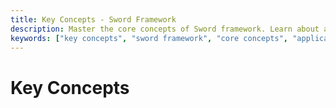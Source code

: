 ```yaml
---
title: Key Concepts - Sword Framework
description: Master the core concepts of Sword framework. Learn about application structure, controllers, middlewares, request handling, and dependency injection.
keywords: ["key concepts", "sword framework", "core concepts", "application architecture", "web development patterns"]
---
```


# Key Concepts
